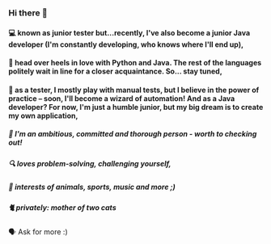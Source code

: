### Hi there 👋

#### 💻 known as junior tester but...recently, I've also become a junior Java developer (I'm constantly developing, who knows where I'll end up),
#### 🐍 head over heels in love with Python and Java. The rest of the languages politely wait in line for a closer acquaintance. So... stay tuned,
#### 🧠 as a tester, I mostly play with manual tests, but I believe in the power of practice – soon, I'll become a wizard of automation! And as a Java developer? For now, I'm just a humble junior, but my big dream is to create my own application,
##### 👩‍ I'm an ambitious, committed and thorough person - worth to checking out!
##### 🔍 loves problem-solving, challenging yourself,
##### 🐴 interests of animals, sports, music and more ;)
##### 🐈 privately: mother of two cats

🗣 Ask for more :)
